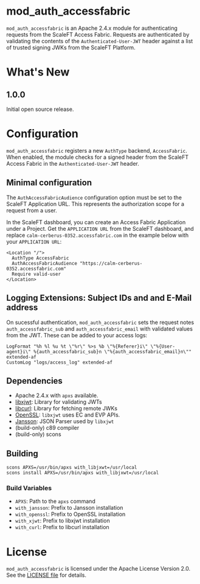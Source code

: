 # mod_auth_accessfabric

`mod_auth_accessfabric` is an Apache 2.4.x module for authenticating requests from the ScaleFT Access Fabric.  Requests are authenticated by validating the contents of the `Authenticated-User-JWT` header against a list of trusted signing JWKs from the ScaleFT Platform.

# What's New

## 1.0.0

Initial open source release.

# Configuration

`mod_auth_accessfabric` registers a new `AuthType` backend, `AccessFabric`.  When enabled, the module checks for a signed header from the ScaleFT Access Fabric in the `Authenticated-User-JWT` header.

## Minimal configuration

The `AuthAccessFabricAudience` configuration option must be set to the ScaleFT Application URL.  This represents the authorization scope for a request from a user.

In the ScaleFT dashboard, you can create an Access Fabric Application under a Project. Get the `APPLICATION URL` from the ScaleFT dashboard, and replace `calm-cerberus-0352.accessfabric.com` in the example below with your `APPLICATION URL`:

```
<Location "/">
  AuthType AccessFabric
  AuthAccessFabricAudience "https://calm-cerberus-0352.accessfabric.com"
  Require valid-user
</Location>
```

## Logging Extensions: Subject IDs and and E-Mail address

On sucessful authentication, `mod_auth_accessfabric` sets the request notes `auth_accessfabric_sub` and `auth_accessfabric_email` with validated values from the JWT.  These can be added to your access logs:

```
LogFormat "%h %l %u %t \"%r\" %>s %b \"%{Referer}i\" \"%{User-agent}i\" %{auth_accessfabric_sub}n \"%{auth_accessfabric_email}n\"" extended-af
CustomLog "logs/access_log" extended-af
```


## Dependencies

- Apache 2.4.x with `apxs` available.
- [libxjwt](https://github.com/ScaleFT/libxjwt): Library for validating JWTs
- [libcurl](https://curl.haxx.se/libcurl/): Library for fetching remote JWKs
- [OpenSSL](https://www.openssl.org/): `libxjwt` uses EC and EVP APIs.
- [Jansson](http://www.digip.org/jansson/): JSON Parser used by `libxjwt`
- (build-only) c89 compiler
- (build-only) scons

## Building

```
scons APXS=/usr/bin/apxs with_libjxwt=/usr/local
scons install APXS=/usr/bin/apxs with_libjxwt=/usr/local
```

### Build Variables

- `APXS`: Path to the `apxs` command
- `with_jansson`: Prefix to Jansson installation
- `with_openssl`: Prefix to OpenSSL installation
- `with_xjwt`: Prefix to libxjwt installation
- `with_curl`: Prefix to libcurl installation

# License

`mod_auth_accessfabric` is licensed under the Apache License Version 2.0. See the [LICENSE file](./LICENSE) for details.
